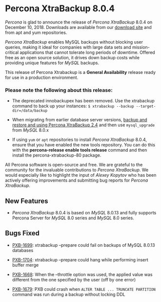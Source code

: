 # Percona XtraBackup 8.0.4

*Percona* is glad to announce the release of *Percona XtraBackup* 8.0.4 on December 10, 2018.
Downloads are available from our [download site](http://www.percona.com/downloads/XtraBackup/Percona-XtraBackup-8.0.4/) and
from apt and yum repositories.

*Percona XtraBackup* enables MySQL backups without blocking user queries, making
it ideal for companies with large data sets and mission-critical applications
that cannot tolerate long periods of downtime. Offered free as an open source
solution, it drives down backup costs while providing unique features for
*MySQL* backups.

This release of Percona Xtrabackup is a **General Availability** release ready
for use in a production environment.

### Please note the following about this release:


* The deprecated innobackupex has been removed. Use the xtrabackup command to
back up your instances: `$ xtrabackup --backup --target-dir=/data/backup`


* When migrating from earlier database server versions, [backup and restore and
using Percona XtraBackup 2.4](https://www.percona.com/doc/percona-xtrabackup/2.4/how-tos.html#recipes-for-xtrabackup)
and then use `mysql_upgrade` from *MySQL* 8.0.x


* If using `yum` or `apt` repositories to install *Percona XtraBackup* 8.0.4, ensure
that you have enabled the new tools repository. You can do this with the
**percona-release enable tools release** command and then install the
percona-xtrabackup-80 package.

All Percona software is open-source and free. We are grateful to the community
for the invaluable contributions to *Percona XtraBackup*. We would especially
like to highlight the input of *Alexey Kopytov* who has been actively offering
improvements and submitting bug reports for *Percona XtraBackup*.

## New Features


* *Percona XtraBackup* 8.0.4 is based on *MySQL* 8.0.13 and fully supports
Percona Server for *MySQL* 8.0 series and *MySQL* 8.0 series.

## Bugs Fixed


* [PXB-1699](https://jira.percona.com/browse/PXB-1699): xtrabackup –prepare could fail on backups of MySQL 8.0.13 databases


* [PXB-1704](https://jira.percona.com/browse/PXB-1704): xtrabackup –prepare could hang while performing insert buffer merge


* [PXB-1668](https://jira.percona.com/browse/PXB-1668): When the –throttle option was used, the applied value was different from the one specified by the user (off by one error)


* [PXB-1679](https://jira.percona.com/browse/PXB-1679): PXB could crash when `ALTER TABLE ... TRUNCATE PARTITION` command was run during a backup without locking DDL
